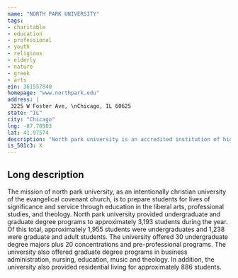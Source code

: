 ```yaml
---
name: "NORTH PARK UNIVERSITY"
tags:
- charitable
- education
- professional
- youth
- religious
- elderly
- nature
- greek
- arts
ein: 361557840
homepage: "www.northpark.edu"
address: |
 3225 W Foster Ave, \nChicago, IL 60625
state: "IL"
city: "Chicago"
lng: -87.70903
lat: 41.97574
description: "North park university is an accredited institution of higher education. The university offers over 50 undergraduate majors and concentrations of study, pre-professional programs and certificates. The university also has a variety of graduate degree programs offered through the school of business and non-profit management, school of nursing, school of education and school of music. The university also has a school of adult learning offering an undergraduate degree completion program as well as a graduate degree in counseling. "
is_501c3: X
---
```


## Long description

The mission of north park university, as an intentionally christian university of the evangelical covenant church, is to prepare students for lives of significance and service through education in the liberal arts, professional studies, and theology. North park university provided undergraduate and graduate degree programs to approximately 3,193 students during the year. Of this total, approximately 1,955 students were undergraduates and 1,238 were graduate and adult students. The university offered 30 undergraduate degree majors plus 20 concentrations and pre-professional programs. The university also offered graduate degree programs in business administration, nursing, education, music and theology. In addition, the university also provided residential living for approximately 886 students. 
